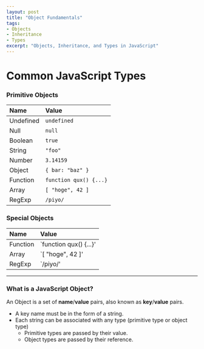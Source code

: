```yaml
---
layout: post
title: "Object Fundamentals"
tags:
- Objects
- Inheritance
- Types
excerpt: "Objects, Inheritance, and Types in JavaScript"
---
```

# Common JavaScript Types

### Primitive Objects

| **Name**  | **Value**              |
| :-------- | :----------------------|
| Undefined | `undefined`            |
| Null      | `null`                 |
| Boolean   | `true`                 |
| String    | `"foo"`                |
| Number    | `3.14159`              |
| Object    | `{ bar: "baz" }`       |
| Function  | `function qux() {...}` |
| Array     | `[ "hoge", 42 ]`       |
| RegExp    | `/piyo/`               |

<!-- <code data-gist-id="ca3cd7e9851b405f934d"></code> -->

### Special Objects

| **Name**  | **Value**               |
| :-------- | :-----------------------|
| Function  | `function qux() {...}'  |
| Array     | `[ "hoge", 42 ]'        |
| RegExp    | `/piyo/'                |

----

### What is a JavaScript Object?
An Object is a set of **name**/**value** pairs, also known as **key**/**value** pairs.

  * A key name must be in the form of a string.
  * Each string can be associated with any type (primitive type or object type)
      * Primitive types are passed by their value.
      * Object types are passed by their reference.
